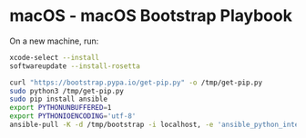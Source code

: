 macOS - macOS Bootstrap Playbook
================================

On a new machine, run:

```bash
xcode-select --install
softwareupdate --install-rosetta

curl "https://bootstrap.pypa.io/get-pip.py" -o /tmp/get-pip.py
sudo python3 /tmp/get-pip.py
sudo pip install ansible
export PYTHONUNBUFFERED=1
export PYTHONIOENCODING='utf-8'
ansible-pull -K -d /tmp/bootstrap -i localhost, -e 'ansible_python_interpreter=/usr/bin/python3' -U https://github.com/bts-bastion/macos.git
```

